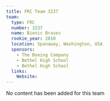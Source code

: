 ```yaml
---
title: FRC Team 3237
team:
  type: FRC
  number: 3237
  name: Bionic Braves
  rookie_year: 2010
  location: Spanaway, Washington, USA
  sponsors:
    - The Boeing Company
    - Bethel High School
    - Bethel High School
  links:
    Website: 
---
```

No content has been added for this team